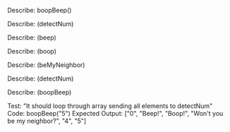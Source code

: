 Describe: boopBeep()

  <!-- Test: "It should return an array of of the input string"
  Code: boopBeep("3 4 5 10 20");
  Expected Output: ["3", "4", "5", "10", "20"] -->
  
  <!-- Test: "It should convert input string into a number"
  Code: boopBeep("10")
  Expected Output: [10] -->

  <!-- Test: "It should return an array starting at 0 that incriments up to input number"
  Code: boopBeep("10")
  Expected Output: [0, 1, 2, 3, 4, 5, 6, 7, 8, 9, 10] -->

Describe: (detectNum)

  <!-- Test: "It should return a multiple digit number as an array of the two digits split apart"
  Code: detectNum(10)
  Expected Output: [1, 0] -->

  <!-- Test: "It should detect if one of the split digits is a 3"
  Code: detectNum(30)
  Expected Output: true  -->

  <!-- Test: "It should detect if one of the split digits is a 2"
  Code: detectNum(102)
  Expected Output: true -->
  
  <!-- Test: "It should detect if one of the split digits is a 1"
  Code: detectNum(401)
  Expected Output: true   -->

  <!-- Test: "It should combine split digit back into whole number"
  Code: detectNum(203)
  Expected Output: 203 -->

Describe: (beep)

  <!-- Test: It should take number and convert to string
  Code: beep(43)
  Expected Output: "43" -->

  <!-- Test: It should change string from string of the number to "Beep!"
  Code: beep(43)
  Expected Output: "Beep!" -->

Describe: (boop)

  <!-- Test: It should take number and convert to string
  Code: boop(52)
  Expected Output: "52" -->

  <!-- Test: It should change string from string of the number to "Boop!"
  Code: boop(52)
  Expected Output: "Boop!" -->

Describe: (beMyNeighbor)

  <!-- Test: It should take number and convert to string
  Code: beMyNeighbor(68)
  Expected Output: "68" -->

  <!-- Test: It should change string from string of the number to "Won't you be my neighbor?"
  Code: beMyNeighbor(68)
  Expected Output: "Won't you be my neighbor?"  -->

Describe: (detectNum)

  <!-- Test: "It should replace number with 3 in it to "Won't you be my neighbor?" by passing to (beMyNeighbor)"
  Code: detectNum(301)
  Expected Output: "Won't you be my neighbor?" -->

  <!-- Test: "It should replace number with 2 in it to "Boop!" by passing to (boop)"
  Code: detectNum(201)
  Expected Output: "Boop!" -->

  <!-- Test: "It should replace number with 1 in it to "Beep!" by passing to (beep)"
  Code: detectNum(101)
  Expected Output: "Beep!" -->

Describe: (boopBeep)

  Test: "It should loop through array sending all elements to detectNum"
  Code: boopBeep("5")
  Expected Output: ["0", "Beep!", "Boop!", "Won't you be my neighbor?", "4", "5"]